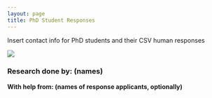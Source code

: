 ```yaml
---
layout: page
title: PhD Student Responses
---
```


Insert contact info for PhD students and their CSV human responses

![](https://media.discordapp.net/attachments/722564512410239067/1282774015693291520/University-of-Washington-Logo.png?ex=66e093e6&is=66df4266&hm=0d71b79fa08d2b1284eb1cd21a64e65aac19649c63a1a42d09b8902147ea97b0&=&format=webp&quality=lossless&width=1848&height=1039)

### Research done by: (names) ###
**With help from: (names of response applicants, optionally)**